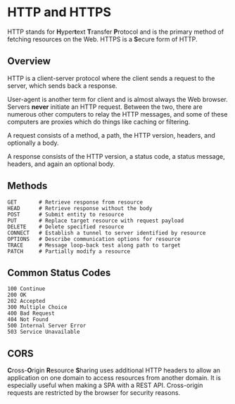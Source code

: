 # HTTP and HTTPS
HTTP stands for **H**yper**t**ext **T**ransfer **P**rotocol and is the primary method of fetching resources on the Web. HTTPS is a **S**ecure form of HTTP.

## Overview
HTTP is a client-server protocol where the client sends a request to the server, which sends back a response.

User-agent is another term for client and is almost always the Web browser. Servers **never** initiate an HTTP request. Between the two, there are numerous other computers to relay the HTTP messages, and some of these computers are proxies which do things like caching or filtering.

A request consists of a method, a path, the HTTP version, headers, and optionally a body.

A response consists of the HTTP version, a status code, a status message, headers, and again an optional body.

## Methods
```
GET       # Retrieve response from resource
HEAD      # Retrieve response without the body
POST      # Submit entity to resource
PUT       # Replace target resource with request payload
DELETE    # Delete specified resource
CONNECT   # Establish a tunnel to server identified by resource
OPTIONS   # Describe communication options for resource
TRACE     # Message loop-back test along path to target
PATCH     # Partially modify a resource
```

## Common Status Codes
```
100 Continue
200 OK
202 Accepted
300 Multiple Choice
400 Bad Request
404 Not Found
500 Internal Server Error
503 Service Unavailable
```

## CORS
**C**ross-**O**rigin **R**esource **S**haring uses additional HTTP headers to allow an application on one domain to access resources from another domain. It is especially useful when making a SPA with a REST API. Cross-origin requests are restricted by the browser for security reasons.